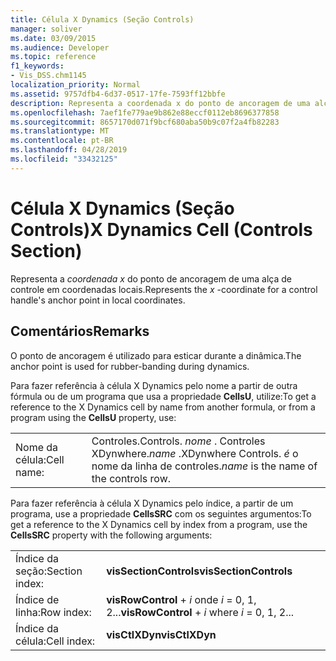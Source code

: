```yaml
---
title: Célula X Dynamics (Seção Controls)
manager: soliver
ms.date: 03/09/2015
ms.audience: Developer
ms.topic: reference
f1_keywords:
- Vis_DSS.chm1145
localization_priority: Normal
ms.assetid: 9757dfb4-6d37-0517-17fe-7593ff12bbfe
description: Representa a coordenada x do ponto de ancoragem de uma alça de controle em coordenadas locais.
ms.openlocfilehash: 7aef1fe779ae9b862e88eccf0112eb8696377858
ms.sourcegitcommit: 8657170d071f9bcf680aba50b9c07f2a4fb82283
ms.translationtype: MT
ms.contentlocale: pt-BR
ms.lasthandoff: 04/28/2019
ms.locfileid: "33432125"
---
```

# <a name="x-dynamics-cell-controls-section"></a><span data-ttu-id="b3319-103">Célula X Dynamics (Seção Controls)</span><span class="sxs-lookup"><span data-stu-id="b3319-103">X Dynamics Cell (Controls Section)</span></span>

<span data-ttu-id="b3319-104">Representa a  *coordenada x*  do ponto de ancoragem de uma alça de controle em coordenadas locais.</span><span class="sxs-lookup"><span data-stu-id="b3319-104">Represents the  *x*  -coordinate for a control handle's anchor point in local coordinates.</span></span> 
  
## <a name="remarks"></a><span data-ttu-id="b3319-105">Comentários</span><span class="sxs-lookup"><span data-stu-id="b3319-105">Remarks</span></span>

<span data-ttu-id="b3319-106">O ponto de ancoragem é utilizado para esticar durante a dinâmica.</span><span class="sxs-lookup"><span data-stu-id="b3319-106">The anchor point is used for rubber-banding during dynamics.</span></span>
  
<span data-ttu-id="b3319-107">Para fazer referência à célula X Dynamics pelo nome a partir de outra fórmula ou de um programa que usa a propriedade **CellsU**, utilize:</span><span class="sxs-lookup"><span data-stu-id="b3319-107">To get a reference to the X Dynamics cell by name from another formula, or from a program using the **CellsU** property, use:</span></span> 
  
|||
|:-----|:-----|
| <span data-ttu-id="b3319-108">Nome da célula:</span><span class="sxs-lookup"><span data-stu-id="b3319-108">Cell name:</span></span>  <br/> | <span data-ttu-id="b3319-109">Controles.</span><span class="sxs-lookup"><span data-stu-id="b3319-109">Controls.</span></span>  <span data-ttu-id="b3319-110">*nome*  . Controles XDynwhere.</span><span class="sxs-lookup"><span data-stu-id="b3319-110">*name*  .XDynwhere Controls.</span></span>  <span data-ttu-id="b3319-111">*é*  o nome da linha de controles.</span><span class="sxs-lookup"><span data-stu-id="b3319-111">*name*  is the name of the controls row.</span></span>  <br/> |
   
<span data-ttu-id="b3319-112">Para fazer referência à célula X Dynamics pelo índice, a partir de um programa, use a propriedade **CellsSRC** com os seguintes argumentos:</span><span class="sxs-lookup"><span data-stu-id="b3319-112">To get a reference to the X Dynamics cell by index from a program, use the **CellsSRC** property with the following arguments:</span></span> 
  
|||
|:-----|:-----|
| <span data-ttu-id="b3319-113">Índice da seção:</span><span class="sxs-lookup"><span data-stu-id="b3319-113">Section index:</span></span>  <br/> |<span data-ttu-id="b3319-114">**visSectionControls**</span><span class="sxs-lookup"><span data-stu-id="b3319-114">**visSectionControls**</span></span> <br/> |
| <span data-ttu-id="b3319-115">Índice de linha:</span><span class="sxs-lookup"><span data-stu-id="b3319-115">Row index:</span></span>  <br/> |<span data-ttu-id="b3319-116">**visRowControl**  +   *i* onde *i* = 0, 1, 2...</span><span class="sxs-lookup"><span data-stu-id="b3319-116">**visRowControl** +  *i*            where  *i*  = 0, 1, 2...</span></span>  <br/> |
| <span data-ttu-id="b3319-117">Índice da célula:</span><span class="sxs-lookup"><span data-stu-id="b3319-117">Cell index:</span></span>  <br/> |<span data-ttu-id="b3319-118">**visCtlXDyn**</span><span class="sxs-lookup"><span data-stu-id="b3319-118">**visCtlXDyn**</span></span> <br/> |
   

